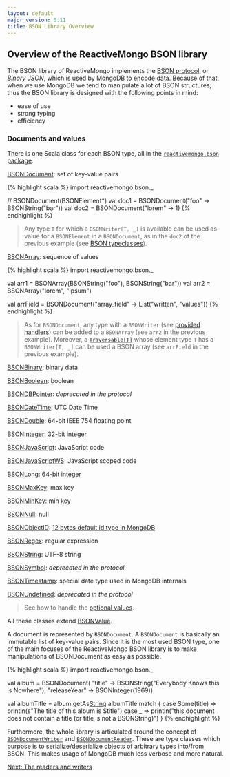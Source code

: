 ```yaml
---
layout: default
major_version: 0.11
title: BSON Library Overview
---
```


## Overview of the ReactiveMongo BSON library

The BSON library of ReactiveMongo implements the [BSON protocol](http://bsonspec.org), or _Binary JSON_, which is used by MongoDB to encode data. Because of that, when we use MongoDB we tend to manipulate a lot of BSON structures; thus the BSON library is designed with the following points in mind:

- ease of use
- strong typing
- efficiency

### Documents and values

There is one Scala class for each BSON type, all in the [`reactivemongo.bson` package](../../api/reactivemongo/bson/package.html).

[BSONDocument](../../api/reactivemongo/bson/BSONDocument.html): set of key-value pairs

{% highlight scala %}
import reactivemongo.bson._

// BSONDocument(BSONElement*)
val doc1 = BSONDocument("foo" -> BSONString("bar"))
val doc2 = BSONDocument("lorem" -> 1)
{% endhighlight %}

> Any type `T` for which a `BSONWriter[T, _]` is available can be used as value for a `BSONElement` in a `BSONDocument`, as in the `doc2` of the previous example (see [BSON typeclasses](./typeclasses.html)).

[BSONArray](../../api/reactivemongo/bson/BSONArray.html): sequence of values

{% highlight scala %}
import reactivemongo.bson._

val arr1 = BSONArray(BSONString("foo"), BSONString("bar"))
val arr2 = BSONArray("lorem", "ipsum")

val arrField = BSONDocument("array_field" -> List("written", "values"))
{% endhighlight %}

> As for `BSONDocument`, any type with a `BSONWriter` (see [provided handlers](./typeclasses.html#provided-handlers)) can be added to a `BSONArray` (see `arr2` in the previous example).
> Moreover, a [`Traversable[T]`](http://www.scala-lang.org/api/current/index.html#scala.collection.Traversable) whose element type `T` has a `BSONWriter[T, _]` can be used a BSON array (see `arrField` in the previous example).

[BSONBinary](../../api/reactivemongo/bson/BSONBinary.html): binary data

[BSONBoolean](../../api/reactivemongo/bson/BSONBoolean.html): boolean

[BSONDBPointer](../../api/reactivemongo/bson/BSONDBPointer.html): _deprecated in the protocol_

[BSONDateTime](../../api/reactivemongo/bson/BSONDateTime.html): UTC Date Time

[BSONDouble](../../api/reactivemongo/bson/BSONDouble.html): 64-bit IEEE 754 floating point

[BSONInteger](../../api/reactivemongo/bson/BSONInteger.html): 32-bit integer

[BSONJavaScript](../../api/reactivemongo/bson/BSONJavaScript.html): JavaScript code

[BSONJavaScriptWS](../../api/reactivemongo/bson/BSONJavaScriptWS.html): JavaScript scoped code

[BSONLong](../../api/reactivemongo/bson/BSONLong.html): 64-bit integer

[BSONMaxKey](../../api/reactivemongo/bson/BSONMaxKey$.html): max key

[BSONMinKey](../../api/reactivemongo/bson/BSONMinKey$.html): min key

[BSONNull](../../api/reactivemongo/bson/BSONNull$.html): null

[BSONObjectID](../../api/reactivemongo/bson/BSONObjectID.html): [12 bytes default id type in MongoDB](http://docs.mongodb.org/manual/reference/object-id/)

[BSONRegex](../../api/reactivemongo/bson/BSONRegex.html): regular expression

[BSONString](../../api/reactivemongo/bson/BSONString.html): UTF-8 string

[BSONSymbol](../../api/reactivemongo/bson/BSONSymbol.html): _deprecated in the protocol_

[BSONTimestamp](../../api/reactivemongo/bson/BSONTimestamp.html): special date type used in MongoDB internals

[BSONUndefined](../../api/reactivemongo/bson/BSONUndefined$.html): _deprecated in the protocol_

> See how to handle the [optional values](./typeclasses.html#optional-value).

All these classes extend [BSONValue](../../api/reactivemongo/bson/BSONValue.html).

A document is represented by `BSONDocument`. A `BSONDocument` is basically an immutable list of key-value pairs. Since it is the most used BSON type, one of the main focuses of the ReactiveMongo BSON library is to make manipulations of BSONDocument as easy as possible.

{% highlight scala %}
import reactivemongo.bson._

val album = BSONDocument(
  "title" -> BSONString("Everybody Knows this is Nowhere"),
  "releaseYear" -> BSONInteger(1969))

val albumTitle = album.getAs[String]("title")
albumTitle match {
  case Some(title) => println(s"The title of this album is $title")
  case _           => println("this document does not contain a title (or title is not a BSONString)")
}
{% endhighlight %}

Furthermore, the whole library is articulated around the concept of [`BSONDocumentWriter`](../../api/reactivemongo/bson/BSONDocumentWriter.html) and [`BSONDocumentReader`](../../api/reactivemongo/bson/BSONDocumentReader.html).
These are type classes which purpose is to serialize/deserialize objects of arbitrary types into/from BSON. This makes usage of MongoDB much less verbose and more natural.

[Next: The readers and writers](typeclasses.html)